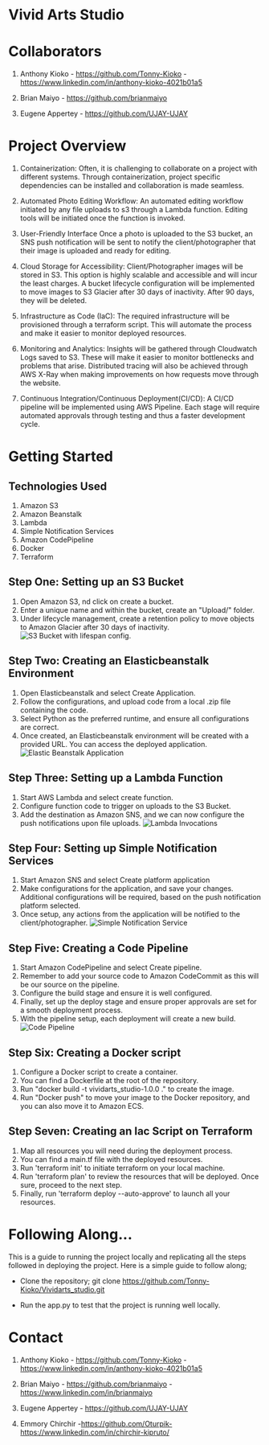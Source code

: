 # Vivid Arts Studio

# Collaborators
 1. Anthony Kioko - https://github.com/Tonny-Kioko - https://www.linkedin.com/in/anthony-kioko-4021b01a5

 2. Brian Maiyo - https://github.com/brianmaiyo

 3. Eugene Appertey - https://github.com/UJAY-UJAY

# Project Overview

1. Containerization:
Often, it is challenging to collaborate on a project with different systems. Through containerization, project specific dependencies can be installed and collaboration is made seamless. 

2. Automated Photo Editing Workflow:
 An automated editing workflow initiated by any file uploads to s3 through a Lambda function. Editing tools will be initiated once the function is invoked. 

3. User-Friendly Interface
Once a photo is uploaded to the S3 bucket, an SNS push notification will be sent to notify the client/photographer that their image is uploaded and ready for editing. 

4. Cloud Storage for Accessibility:
Client/Photographer images will be stored in S3. This option is highly scalable and accessible and will incur the least charges. A bucket lifecycle configuration will be implemented to move images to S3 Glacier after 30 days of inactivity. After 90 days, they will be deleted. 

5. Infrastructure as Code (IaC):
The required infrastructure will  be provisioned through a terraform script. This will automate the process and make it easier to monitor deployed resources. 

6. Monitoring and Analytics:
Insights will be gathered through Cloudwatch Logs saved to S3. These will make it easier to monitor bottlenecks and problems that arise. Distributed tracing will also be achieved through AWS X-Ray when making improvements on how requests move through the website. 

7. Continuous Integration/Continuous Deployment(CI/CD):
A CI/CD pipeline will be implemented using AWS Pipeline. Each stage will require automated approvals through testing and thus a faster development cycle. 

##

# Getting Started
## Technologies Used
1. Amazon S3
2. Amazon Beanstalk
3. Lambda
4. Simple Notification Services
5. Amazon CodePipeline
6. Docker
7. Terraform

## Step One: Setting up an S3 Bucket
1. Open Amazon S3, nd click on create a bucket. 
2. Enter a unique name and within the bucket, create an "Upload/" folder. 
3. Under lifecycle management, create a retention policy to move objects to Amazon Glacier after 30 days of inactivity.
![S3 Bucket with lifespan config.](images/s3.png)

## Step Two: Creating an Elasticbeanstalk Environment
1. Open Elasticbeanstalk and select Create Application. 
2. Follow the configurations, and upload code from a local .zip file containing the code. 
3. Select Python as the preferred runtime, and ensure all configurations are correct. 
4. Once created, an Elasticbeanstalk environment will be created with a provided URL. You can access the deployed application. 
![Elastic Beanstalk Application](images/beanstalk.png)

## Step Three: Setting up a Lambda Function
1. Start AWS Lambda and select create function. 
2. Configure function code to trigger on uploads to the S3 Bucket. 
3. Add the destination as Amazon SNS, and we can now configure the push notifications upon file uploads. 
![Lambda Invocations](images/lambda.png)

## Step Four: Setting up Simple Notification Services
1. Start Amazon SNS and select Create platform application
2. Make configurations for the application, and save your changes. Additional configurations will be required, based on the push notification platform selected. 
3. Once setup, any actions from the application will be notified to the client/photographer. 
![Simple Notification Service](images/sns.png)

## Step Five: Creating a Code Pipeline
1. Start Amazon CodePipeline and select Create pipeline. 
2. Remember to add your source code to Amazon CodeCommit as this will be our source on the pipeline. 
3. Configure the build stage and ensure it is well configured. 
4. Finally, set up the deploy stage and ensure proper approvals are set for a smooth deployment process. 
5. With the pipeline setup, each deployment will create a new build.
![Code Pipeline](images/codepipeline.png)

## Step Six: Creating a Docker script
1. Configure a Docker script to create a container. 
2. You can find a Dockerfile at the root of the repository. 
3. Run "docker build -t vividarts_studio-1.0.0 ." to create the image. 
4. Run "Docker push" to move your image to the Docker repository, and you can also move it to Amazon ECS. 

## Step Seven: Creating an Iac Script on Terraform
1. Map all resources you will need during the deployment process. 
2. You can find a main.tf file with the deployed resources. 
3. Run 'terraform init' to initiate terraform on your local machine. 
4. Run 'terraform plan' to review the resources that will be deployed. Once sure, proceed to the next step. 
5. Finally, run 'terraform deploy --auto-approve' to launch all your resources. 


# Following Along...
This is a guide to running the project locally and replicating all the steps followed in deploying the project. Here is a simple guide to follow along;

- Clone the repository;
    git clone https://github.com/Tonny-Kioko/Vividarts_studio.git

-  Run the app.py to test that the project is running well locally. 

# Contact
 1. Anthony Kioko - https://github.com/Tonny-Kioko - https://www.linkedin.com/in/anthony-kioko-4021b01a5

 2. Brian Maiyo - https://github.com/brianmaiyo - https://www.linkedin.com/in/brianmaiyo
 3. Eugene Appertey - https://github.com/UJAY-UJAY
 4. Emmory Chirchir -https://github.com/Oturpik- https://www.linkedin.com/in/chirchir-kipruto/



